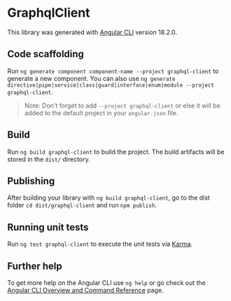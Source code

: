 # GraphqlClient

This library was generated with [Angular CLI](https://github.com/angular/angular-cli) version 18.2.0.

## Code scaffolding

Run `ng generate component component-name --project graphql-client` to generate a new component. You can also use `ng generate directive|pipe|service|class|guard|interface|enum|module --project graphql-client`.
> Note: Don't forget to add `--project graphql-client` or else it will be added to the default project in your `angular.json` file. 

## Build

Run `ng build graphql-client` to build the project. The build artifacts will be stored in the `dist/` directory.

## Publishing

After building your library with `ng build graphql-client`, go to the dist folder `cd dist/graphql-client` and run `npm publish`.

## Running unit tests

Run `ng test graphql-client` to execute the unit tests via [Karma](https://karma-runner.github.io).

## Further help

To get more help on the Angular CLI use `ng help` or go check out the [Angular CLI Overview and Command Reference](https://angular.dev/tools/cli) page.
